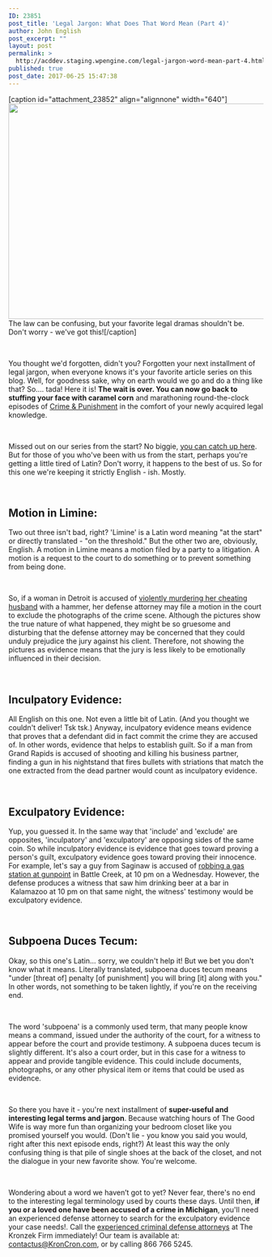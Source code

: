 ```yaml
---
ID: 23851
post_title: 'Legal Jargon: What Does That Word Mean (Part 4)'
author: John English
post_excerpt: ""
layout: post
permalink: >
  http://acddev.staging.wpengine.com/legal-jargon-word-mean-part-4.html
published: true
post_date: 2017-06-25 15:47:38
---
```

[caption id="attachment_23852" align="alignnone" width="640"]<img class="size-full wp-image-23852" src="http://acddev.staging.wpengine.com/wp-content/uploads/2017/06/us-supreme-court-building-2225766_640.jpg" alt="" width="640" height="426" /> The law can be confusing, but your favorite legal dramas shouldn't be. Don't worry - we've got this![/caption]

&nbsp;

<span style="font-weight: 400;">You thought we'd forgotten, didn't you? Forgotten your next installment of legal jargon, when everyone knows it's your favorite article series on this blog. Well, for goodness sake, why on earth would we go and do a thing like that? So…. tada! Here it is! </span><b>The wait is over. You can now go back to stuffing your face with caramel corn</b><span style="font-weight: 400;"> and marathoning round-the-clock episodes of </span><a href="http://www.imdb.com/title/tt0096056/" target="_blank" rel="noopener"><span style="font-weight: 400;">Crime &amp; Punishment</span></a><span style="font-weight: 400;"> in the comfort of your newly acquired legal knowledge.</span>

&nbsp;

<span style="font-weight: 400;">Missed out on our series from the start? No biggie, </span><a href="http://acddev.staging.wpengine.com/legal-jargon-word-mean-part-1.html" target="_blank" rel="noopener"><span style="font-weight: 400;">you can catch up here</span></a><span style="font-weight: 400;">. But for those of you who've been with us from the start, perhaps you're getting a little tired of Latin? Don't worry, it happens to the best of us. So for this one we're keeping it strictly English - ish. Mostly.</span>

&nbsp;
<h2><b>Motion in Limine:</b></h2>
<span style="font-weight: 400;">Two out three isn't bad, right? 'Limine' is a Latin word meaning "at the start" or directly translated - "on the threshold." But the other two are, obviously, English. A motion in Limine means a motion filed by a party to a litigation. A motion is a request to the court to do something or to prevent something from being done.  </span>

&nbsp;

<span style="font-weight: 400;">So, if a woman in Detroit is accused of </span><a href="http://acddev.staging.wpengine.com/homicide.html"><span style="font-weight: 400;">violently murdering her cheating husband</span></a><span style="font-weight: 400;"> with a hammer, her defense attorney may file a motion in the court to exclude the photographs of the crime scene. Although the pictures show the true nature of what happened, they might be so gruesome and disturbing that the defense attorney may be concerned that they could unduly prejudice the jury against his client. Therefore, not showing the pictures as evidence means that the jury is less likely to be emotionally influenced in their decision. </span>

&nbsp;
<h2><b>Inculpatory Evidence:</b></h2>
<span style="font-weight: 400;">All English on this one. Not even a little bit of Latin. (And you thought we couldn't deliver! Tsk tsk.) Anyway, inculpatory evidence means evidence that proves that a defendant did in fact commit the crime they are accused of. In other words, evidence that helps to establish guilt. So if a man from Grand Rapids is accused of shooting and killing his business partner, finding a gun in his nightstand that fires bullets with striations that match the one extracted from the dead partner would count as inculpatory evidence.</span>

&nbsp;
<h2><b>Exculpatory Evidence:</b></h2>
<span style="font-weight: 400;">Yup, you guessed it. In the same way that 'include' and 'exclude' are opposites, 'inculpatory' and 'exculpatory' are opposing sides of the same coin. So while inculpatory evidence is evidence that goes toward proving a person's guilt, exculpatory evidence goes toward proving their innocence. For example, let's say a guy from Saginaw is accused of </span><a href="http://acddev.staging.wpengine.com/michigan-armed-robbery-attorney.html"><span style="font-weight: 400;">robbing a gas station at gunpoint</span></a><span style="font-weight: 400;"> in Battle Creek, at 10 pm on a Wednesday. However, the defense produces a witness that saw him drinking beer at a bar in  Kalamazoo at 10 pm on that same night, the witness' testimony would be exculpatory evidence.</span>

&nbsp;
<h2><b>Subpoena Duces Tecum:</b></h2>
<span style="font-weight: 400;">Okay, so this one's Latin… sorry, we couldn't help it! But we bet you don't know what it means. Literally translated, subpoena duces tecum means "under [threat of] penalty [of punishment] you will bring [it] along with you." In other words, not something to be taken lightly, if you're on the receiving end.</span>

&nbsp;

<span style="font-weight: 400;">The word 'subpoena' is a commonly used term, that many people know means a command, issued under the authority of the court, for a witness to appear before the court and provide testimony. A subpoena duces tecum is slightly different. It's also a court order, but in this case for a witness to appear and provide tangible evidence. This could include documents, photographs, or any other physical item or items that could be used as evidence.</span>

&nbsp;

<span style="font-weight: 400;">So there you have it - you're next installment of </span><b>super-useful and interesting legal terms and jargon</b><span style="font-weight: 400;">. Because watching hours of The Good Wife is way more fun than organizing your bedroom closet like you promised yourself you would. (Don't lie - you know you said you would, right after this next episode ends, right?) At least this way the only confusing thing is that pile of single shoes at the back of the closet, and not the dialogue in your new favorite show. You're welcome.</span>

&nbsp;

<span style="font-weight: 400;">Wondering about a word we haven’t got to yet? Never fear, there's no end to the interesting legal terminology used by courts these days. Until then, </span><b>if you or a loved one have been accused of a crime in Michigan</b><span style="font-weight: 400;">, you'll need an experienced defense attorney to search for the exculpatory evidence your case needs!. Call the </span><a href="http://acddev.staging.wpengine.com/trial-attorneys.html"><span style="font-weight: 400;">experienced criminal defense attorneys</span></a><span style="font-weight: 400;"> at The Kronzek Firm immediately! Our team is available at: contactus@KronCron.com, or by calling 866 766 5245.</span>

&nbsp;